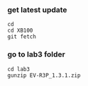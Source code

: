 
### get latest update
```
cd 
cd XB100
git fetch 
```

### go to lab3 folder
```
cd lab3
gunzip EV-R3P_1.3.1.zip
```
